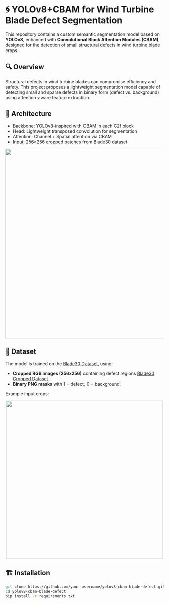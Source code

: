 # 🌀 YOLOv8+CBAM for Wind Turbine Blade Defect Segmentation

This repository contains a custom semantic segmentation model based on **YOLOv8**, enhanced with **Convolutional Block Attention Modules (CBAM)**, designed for the detection of small structural defects in wind turbine blade crops.

## 🔍 Overview

Structural defects in wind turbine blades can compromise efficiency and safety. This project proposes a lightweight segmentation model capable of detecting small and sparse defects in binary form (defect vs. background) using attention-aware feature extraction.

## 🧠 Architecture

- Backbone: YOLOv8-inspired with CBAM in each C2f block
- Head: Lightweight transposed convolution for segmentation
- Attention: Channel + Spatial attention via CBAM
- Input: 256×256 cropped patches from Blade30 dataset

<p align="center">
  <img src="images/architecture_diagram.png" width="600"/>
</p>

## 📂 Dataset

The model is trained on the [Blade30 Dataset](https://github.com/cong-yang/Blade30), using:
- **Cropped RGB images (256x256)** containing defect regions [Blade30 Cropped Dataset](https://1drv.ms/u/c/f179880780519024/EaxA4fYH9yxJitjAVF6L3acB0v7-Xh6dLptHb6KDfXFR1A?e=MLFzcf).
- **Binary PNG masks** with 1 = defect, 0 = background.

Example input crops:

<p align="center">
  <img src="images/blade30_ex_images_crops.png" width="500"/>
</p>

## 🏗️ Installation

```bash
git clone https://github.com/your-username/yolov8-cbam-blade-defect.git
cd yolov8-cbam-blade-defect
pip install -r requirements.txt
